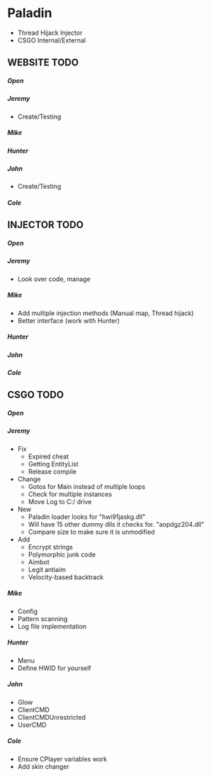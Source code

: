 # Paladin
- Thread Hijack Injector
- CSGO Internal/External

## WEBSITE TODO
##### Open
##### Jeremy
- Create/Testing
##### Mike
##### Hunter
##### John
- Create/Testing
##### Cole

## INJECTOR TODO
##### Open
##### Jeremy
- Look over code, manage
##### Mike
- Add multiple injection methods (Manual map, Thread hijack)
- Better interface (work with Hunter)
##### Hunter
##### John
##### Cole

## CSGO TODO
##### Open
##### Jeremy
- Fix
   - Expired cheat
   - Getting EntityList
   - Release compile
- Change
   - Gotos for Main instead of multiple loops
   - Check for multiple instances
   - Move Log to C:/ drive
- New
   - Paladin loader looks for "hwi91jaskg.dll"
   - Will have 15 other dummy dlls it checks for. "aopdgz204.dll"
   - Compare size to make sure it is unmodified
- Add
   - Encrypt strings
   - Polymorphic junk code
   - Aimbot
   - Legit antiaim
   - Velocity-based backtrack
##### Mike
- Config
- Pattern scanning
- Log file implementation
##### Hunter
- Menu
- Define HWID for yourself
##### John
- Glow
- ClientCMD
- ClientCMDUnrestricted
- UserCMD
##### Cole
- Ensure CPlayer variables work
- Add skin changer
